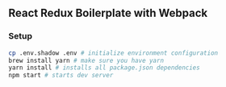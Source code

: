 ## React Redux Boilerplate with Webpack

### Setup

```bash
cp .env.shadow .env # initialize environment configuration
brew install yarn # make sure you have yarn
yarn install # installs all package.json dependencies
npm start # starts dev server
```

